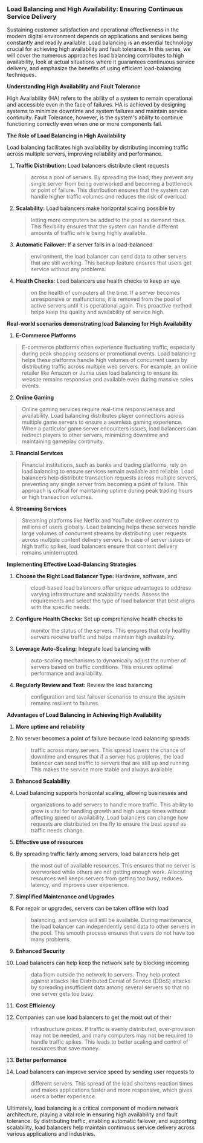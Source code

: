 ### **Load Balancing and High Availability: Ensuring Continuous Service Delivery**

Sustaining customer satisfaction and operational effectiveness in the
modern digital environment depends on applications and services being
constantly and readily available. Load balancing is an essential
technology crucial for achieving high availability and fault tolerance.
In this series, we will cover the numerous approaches load balancing
contributes to high availability, look at actual situations where it
guarantees continuous service delivery, and emphasize the benefits of
using efficient load-balancing techniques.

**Understanding High Availability and Fault Tolerance**

High Availability (HA) refers to the ability of a system to remain
operational and accessible even in the face of failures. HA is achieved
by designing systems to minimize downtime and system failures and
maintain service continuity. Fault Tolerance, however, is the system\'s
ability to continue functioning correctly even when one or more
components fail.

**The Role of Load Balancing in High Availability**

Load balancing facilitates high availability by distributing incoming
traffic across multiple servers, improving reliability and performance.

1.  **Traffic Distribution:** Load balancers distribute client requests
    > across a pool of servers. By spreading the load, they prevent any
    > single server from being overworked and becoming a bottleneck or
    > point of failure. This distribution ensures that the system can
    > handle higher traffic volumes and reduces the risk of overload.

2.  **Scalability:** Load balancers make horizontal scaling possible by
    > letting more computers be added to the pool as demand rises. This
    > flexibility ensures that the system can handle different amounts
    > of traffic while being highly available.

3.  **Automatic Failover:** If a server fails in a load-balanced
    > environment, the load balancer can send data to other servers that
    > are still working. This backup feature ensures that users get
    > service without any problems.

4.  **Health Checks**: Load balancers use health checks to keep an eye
    > on the health of computers all the time. If a server becomes
    > unresponsive or malfunctions, it is removed from the pool of
    > active servers until it is operational again. This proactive
    > method helps keep the quality and availability of service high.

**Real-world scenarios demonstrating load Balancing for High
Availability**

1.  **E-Commerce Platforms**

> E-commerce platforms often experience fluctuating traffic, especially
> during peak shopping seasons or promotional events. Load balancing
> helps these platforms handle high volumes of concurrent users by
> distributing traffic across multiple web servers. For example, an
> online retailer like Amazon or Jumia uses load balancing to ensure its
> website remains responsive and available even during massive sales
> events.

2.  **Online Gaming**

> Online gaming services require real-time responsiveness and
> availability. Load balancing distributes player connections across
> multiple game servers to ensure a seamless gaming experience. When a
> particular game server encounters issues, load balancers can redirect
> players to other servers, minimizing downtime and maintaining gameplay
> continuity.

3.  **Financial Services**

> Financial institutions, such as banks and trading platforms, rely on
> load balancing to ensure services remain available and reliable. Load
> balancers help distribute transaction requests across multiple
> servers, preventing any single server from becoming a point of
> failure. This approach is critical for maintaining uptime during peak
> trading hours or high transaction volumes.

4.  **Streaming Services**

> Streaming platforms like Netflix and YouTube deliver content to
> millions of users globally. Load balancing helps these services handle
> large volumes of concurrent streams by distributing user requests
> across multiple content delivery servers. In case of server issues or
> high traffic spikes, load balancers ensure that content delivery
> remains uninterrupted.

**Implementing Effective Load-Balancing Strategies**

1.  **Choose the Right Load Balancer Type:** Hardware, software, and
    > cloud-based load balancers offer unique advantages to address
    > varying infrastructure and scalability needs. Assess the
    > requirements and select the type of load balancer that best aligns
    > with the specific needs.

2.  **Configure Health Checks:** Set up comprehensive health checks to
    > monitor the status of the servers. This ensures that only healthy
    > servers receive traffic and helps maintain high availability.

3.  **Leverage Auto-Scaling:** Integrate load balancing with
    > auto-scaling mechanisms to dynamically adjust the number of
    > servers based on traffic conditions. This ensures optimal
    > performance and availability.

4.  **Regularly Review and Test:** Review the load balancing
    > configuration and test failover scenarios to ensure the system
    > remains resilient to failures.

**Advantages of Load Balancing in Achieving High Availability**

1.  **More uptime and reliability**

2.  No server becomes a point of failure because load balancing spreads
    > traffic across many servers. This spread lowers the chance of
    > downtime and ensures that if a server has problems, the load
    > balancer can send traffic to servers that are still up and
    > running. This makes the service more stable and always available.

3.  **Enhanced Scalability**

4.  Load balancing supports horizontal scaling, allowing businesses and
    > organizations to add servers to handle more traffic. This ability
    > to grow is vital for handling growth and high usage times without
    > affecting speed or availability. Load balancers can change how
    > requests are distributed on the fly to ensure the best speed as
    > traffic needs change.

5.  **Effective use of resources**

6.  By spreading traffic fairly among servers, load balancers help get
    > the most out of available resources. This ensures that no server
    > is overworked while others are not getting enough work. Allocating
    > resources well keeps servers from getting too busy, reduces
    > latency, and improves user experience.

7.  **Simplified Maintenance and Upgrades**

8.  For repair or upgrades, servers can be taken offline with load
    > balancing, and service will still be available. During
    > maintenance, the load balancer can independently send data to
    > other servers in the pool. This smooth process ensures that users
    > do not have too many problems.

9.  **Enhanced Security**

10. Load balancers can help keep the network safe by blocking incoming
    > data from outside the network to servers. They help protect
    > against attacks like Distributed Denial of Service (DDoS) attacks
    > by spreading insufficient data among several servers so that no
    > one server gets too busy.

11. **Cost Efficiency**

12. Companies can use load balancers to get the most out of their
    > infrastructure prices. If traffic is evenly distributed,
    > over-provision may not be needed, and many computers may not be
    > required to handle traffic spikes. This leads to better scaling
    > and control of resources that save money.

13. **Better performance**

14. Load balancers can improve service speed by sending user requests to
    > different servers. This spread of the load shortens reaction times
    > and makes applications faster and more responsive, which gives
    > users a better experience.

Ultimately, load balancing is a critical component of modern network
architecture, playing a vital role in ensuring high availability and
fault tolerance. By distributing traffic, enabling automatic failover,
and supporting scalability, load balancers help maintain continuous
service delivery across various applications and industries.
